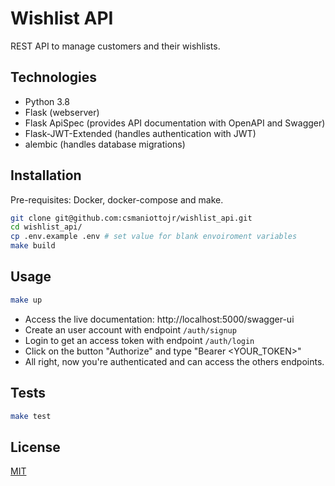 # Wishlist API

REST API to manage customers and their wishlists.

## Technologies

- Python 3.8
- Flask (webserver)
- Flask ApiSpec (provides API documentation with OpenAPI and Swagger)
- Flask-JWT-Extended (handles authentication with JWT)
- alembic (handles database migrations)

## Installation
Pre-requisites: Docker, docker-compose and make.


```bash
git clone git@github.com:csmaniottojr/wishlist_api.git
cd wishlist_api/
cp .env.example .env # set value for blank envoiroment variables
make build
```

## Usage

```bash
make up
```

- Access the live documentation: http://localhost:5000/swagger-ui
- Create an user account with endpoint `/auth/signup`
- Login to get an access token with endpoint `/auth/login`
- Click on the button "Authorize" and type "Bearer <YOUR_TOKEN>"
- All right, now you're authenticated and can access the others endpoints.

## Tests
```bash
make test
```


## License
[MIT](LICENSE)